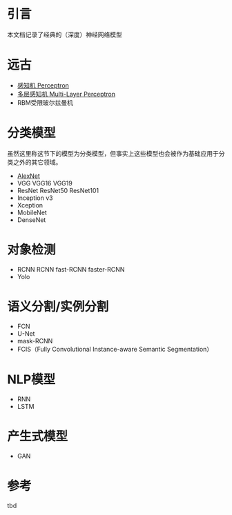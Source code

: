 # 引言
本文档记录了经典的（深度）神经网络模型

# 远古
- [感知机 Perceptron](dl-perceptron.md)
- [多层感知机 Multi-Layer Perceptron](dl-perceptron.md) 
- RBM受限玻尔兹曼机

# 分类模型
虽然这里称这节下的模型为分类模型，但事实上这些模型也会被作为基础应用于分类之外的其它领域。
- [AlexNet](dl-alexnet.md)
- VGG
VGG16
VGG19
- ResNet
ResNet50
ResNet101
- Inception v3
- Xception
- MobileNet
- DenseNet


# 对象检测
- RCNN
RCNN fast-RCNN faster-RCNN  
- Yolo

# 语义分割/实例分割
- FCN
- U-Net
- mask-RCNN
- FCIS（Fully Convolutional Instance-aware Semantic Segmentation）

# NLP模型
- RNN
- LSTM

# 产生式模型
- GAN

# 参考
tbd
